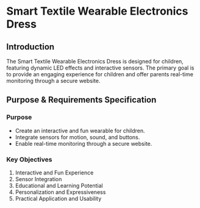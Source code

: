 # Smart Textile Wearable Electronics Dress

## Introduction

The Smart Textile Wearable Electronics Dress is designed for children, featuring dynamic LED effects and interactive sensors. The primary goal is to provide an engaging experience for children and offer parents real-time monitoring through a secure website.

## Purpose & Requirements Specification

### Purpose
- Create an interactive and fun wearable for children.
- Integrate sensors for motion, sound, and buttons.
- Enable real-time monitoring through a secure website.

### Key Objectives
1. Interactive and Fun Experience
2. Sensor Integration
3. Educational and Learning Potential
4. Personalization and Expressiveness
5. Practical Application and Usability


